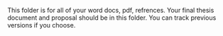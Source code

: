 This folder is for all of your word docs, pdf, refrences. Your final thesis document and proposal should be in this folder. You can track previous versions if you choose.
